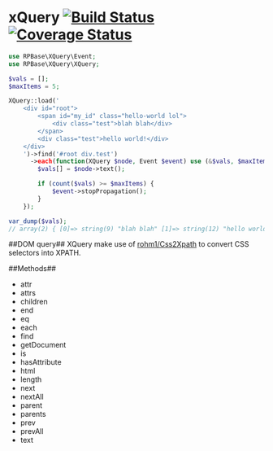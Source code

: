 xQuery [![Build Status](https://secure.travis-ci.org/rohm1/xQuery.png?branch=master)](http://travis-ci.org/rohm1/xQuery) [![Coverage Status](https://coveralls.io/repos/rohm1/xQuery/badge.png?branch=master)](https://coveralls.io/r/rohm1/xQuery)
======

```php
use RPBase\XQuery\Event;
use RPBase\XQuery\XQuery;

$vals = [];
$maxItems = 5;

XQuery::load('
    <div id="root">
        <span id="my_id" class="hello-world lol">
            <div class="test">blah blah</div>
        </span>
        <div class="test">hello world!</div>
    </div>
    ')->find('#root div.test')
      ->each(function(XQuery $node, Event $event) use (&$vals, $maxItems) {
        $vals[] = $node->text();

        if (count($vals) >= $maxItems) {
            $event->stopPropagation();
        }
    });

var_dump($vals);
// array(2) { [0]=> string(9) "blah blah" [1]=> string(12) "hello world!" }
```

##DOM query##
XQuery make use of [rohm1/Css2Xpath](https://github.com/rohm1/Css2Xpath) to convert CSS selectors into XPATH.

##Methods##
 * attr
 * attrs
 * children
 * end
 * eq
 * each
 * find
 * getDocument
 * is
 * hasAttribute
 * html
 * length
 * next
 * nextAll
 * parent
 * parents
 * prev
 * prevAll
 * text
